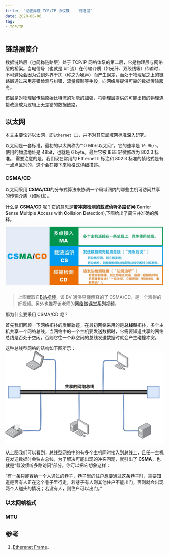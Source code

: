 ```yaml
---
title:  "彻底弄懂 TCP/IP 协议簇 —— 链路层"
date: 2020-06-06
tag:
- TCP/IP
---
```


## 链路层简介
数据链路层（也简称链路层）处于 TCP/IP 网络体系的第二层，它是物理层与网络层的桥梁。当电信号（也就是 bit 流）在传输介质（如光纤、双绞线等）传输时，不可避免会因为受到外界干扰（称之为噪声）而产生误差，而处于物理层之上的链路层通过采用差错检测与纠错、流量控制等手段，向网络层提供可靠的数据传输服务。

该层是对物理层传输原始比特流的功能的加强，将物理层提供的可能出错的物理连接改造成为逻辑上无差错的数据链路。

## 以太网
本文主要论述以太网，即`Ethernet II`，并不对其它局域网标准深入研究。

以太网是一套标准，最初的以太网称为“10 Mb/s以太网”，它的速率是 `10 Mb/s`，使用的物流地址是 48bit，也就是 6 byte。最后它被 IEEE 轻微修改为 802.3 标准。
需要注意的是，我们现在常用的 Ethernet II 标注和 802.3 标准的帧格式是有一点点区别的，这个会在接下来帧格式详细描述。

### CSMA/CD
以太网采用 **CSMA/CD**的分布式算法来协调一个局域网内的哪些主机可访问共享的传输介质（如网线）。

什么是 **CSMA/CD** 呢？它的意思是**带冲突检测的载波侦听多路访问**(**C**arrier **S**ense **M**ultiple **A**ccess with **C**ollision **D**etection),下图给出了简洁并准确的解释。
![总线型网CSMA/CD络拓扑](/assets/image/posts/2020-06-06-02.png?style=centerme)

>上图截取自[B站视频](https://www.bilibili.com/video/BV1Eb411F7nx)，该 BV 通俗易懂解释的了 CSMA/CD，是一个难得的好视频。另外也推荐该老师的[网络微课堂系列视频](https://www.bilibili.com/video/av64605483)。

那为什么要采用 CSMA/CD 呢？

首先我们回顾一下网络拓扑的发展轨迹，在最初网络采用的是**总线型**拓扑，多个主机共享一个网络总线，当网络中的一个主机要发送数据时，它需要知道共享的网络总线是否处于空闲，否则它往一个非空闲的总线发送数据时就会产生碰撞冲突。

这种总线型网络的结构如下图所示：
![总线型网络拓扑](/assets/image/posts/2020-06-06-01.png?style=centerme)

从上图我们可以看到，总线型网络中的有多个主机同时接入到总线上，且任一主机在发送数据时会独占总线，为了解决可能出现的冲突问题，就引出了 **CSMA**，也就是“载波侦听多路访问”部分。你可以把它想象这样：

“有一条只能容纳一个人通过的巷子，巷子里的住户想要通过这条巷子时，需要知道是否有人正在这个巷子里行走，若巷子有人则其他住户不能出门，否则就会出现两个人碰头的情况；若没有人，则住户可以出门。”


### 以太网帧格式

### MTU


## 参考
1. [Etherenet Frame](https://en.wikipedia.org/wiki/Ethernet_frame)。
